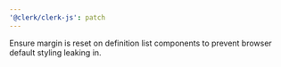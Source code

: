 ```yaml
---
'@clerk/clerk-js': patch
---
```


Ensure margin is reset on definition list components to prevent browser default styling leaking in.
